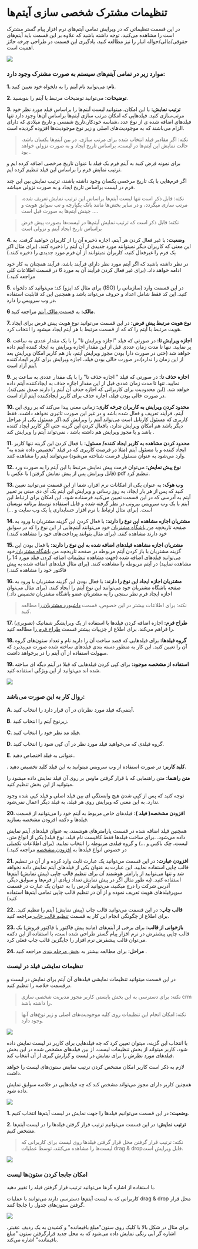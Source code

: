 # تنظیمات مشترک شخصی سازی آیتم‌ها 

در این قسمت تنظیماتی که در ویرایش تمامی آیتم‌های نرم افزار پیام گستر مشترک است را مشاهده می‌کنید، توجه داشته باشید که علاوه بر این قسمت باید آیتم‌های حقوقی/مالی/حواله انبار را نیز مطالعه کنید، یادگیری این قسمت در طراحی چرخه حائز اهمیت است.

![](ItemCommonSetting5.png)


### موارد زیر در تمامی آیتم‌های سیستم به صورت مشترک وجود دارد: 
 
**1. نام:** می‌توانید نام آیتم را به دلخواه خود تعیین کنید.
 
**2. توضیحات:** می‌توانید توضیحات مرتبط با آیتم را بنویسید.
 
**3. ترتیب نمایش:** با این امکان، میتوانید لیست آیتم‌ها را براساس فیلد مورد نظر خود مرتب‌سازی کنید.
فیلدهایی که امکان مرتب سازی آیتم‌ها براساس آن‌ها وجود دارد تنها فیلد‌های اضافه شده ی از نوع عدد ،شناسه خودکار،تاریخ شمسی و تاریخ میلادی که دارای الزام می‌باشند که 
 به موجودیت‌های اصلی و زیر نوع موجودیت‌ها افزوده گردیده است.

> نکته: اگر مقادیر فیلد انتخاب شده برای مرتب سازی، در بین آیتم‌ها یکسان باشد، حالت نمایش این آیتم‌ها در لیست، براساس تاریخ ایجاد و به صورت نزولی خواهد بود . 

برای نمونه فرض کنید به آیتم فرم یک فیلد با عنوان تاریخ مرخصی اضافه کرده ایم و ترتیب نمایش فرم را براساس این فیلد تنظیم کرده ایم.

 اگر فرم‌هایی با یک تاریخ مرخصی یکسان وجود داشته باشند، ترتیب نمایش بین این چند فرم در لیست براساس تاریخ ایجاد و به صورت نزولی میباشد.
 
> نکته: قابل ذکر است تنها لیست آیتم‌ها براساس این ترتیب نمایش تعریف شده، مرتب سازی میگردد، و در سایر بخش‌ها مانند بانک یکپارچه و تب سوابق هویت و ... چینش آیتم‌ها به صورت قبل است.

> نکته: قابل ذکر است که ترتیب نمایش آیتم‌ها در لیست‌ها بصورت پیش فرض براساس تاریخ ایجاد آیتم و نزولی است

**4. وضعیت:** با غیر فعال کردن هر آیتم، اجازه ذخیره آن را از کاربران خواهید گرفت. به این معنی که کاربران دیگر نمیتوانند مورد جدیدی از آن آیتم را ذخیره کنند. (برای مثال اکر یک فرم را غیرفعال کنید، کاربران نمیتوانند از آن فرم مورد جدیدی را ذخیره کنند.)

در نظر داشته باشید که اگر آیتم مورد نظر دارای فرآیند باشد، فرآیند همچنان به کار خود ادامه خواهد داد. (برای غیر فعال کردن فرآیند آن به مورد 6 در قسمت اطلاعات کلی مراجعه کنید.)


**5**. کد: می‌توانید کد دلخواه (برای مثال کد ایزو (ISO) سازمانی را) در این قسمت وارد کنید. این کد فقط شامل اعداد و حروف می‌تواند باشد و همچنین این کد قابلیت استفاده در وب سرویس را دارد.

**6 مالک:** به قسمت[ مالک آیتم](https://github.com/1stco/PayamGostarDocs/blob/master/help%202.5.4/Settings/Personalization-crm/Overview/General-information/Item-owner/Item-owner.md) مراجعه کنید.


**7. نوع هویت مرتبط پیش فرض:** در این قسمت می‌توانید نوع هویت پیش فرض برای ایجاد هویت مرتبط با آیتم را که که از قسمت مرتبط با هر آیتم ایجاد میشود را انتخاب کرد. 
 
**8. اجازه ویرایش تا:** در صورتی که فیلد "اجازه ویرایش تا" را با یک مقدار عددی به ساعت پر نمایید. تنها تا مدت زمان عددی قبل از این مقدار اجازه ویرایش به ایجاد کننده آیتم داده خواهد شد
(حتی در صورت دارا بودن مجوز ویرایش آیتم، باز هم کاربر امکان ویرایش بعد از این زمان را ندارد).در صورت خالی بودن فیلد، اجازه ویرایش برای کاربر ایجادکننده آیتم آزاد است.
 
**9. اجازه حذف تا:** در صورتی که فیلد " اجازه حذف تا" را با یک مقدار عددی به ساعت پر نمایید. تنها تا مدت زمان عددی قبل از این مقدار اجازه حذف به ایجادکننده آیتم داده خواهد شد.
 (این محدودیت برای کاربرانی که اجازه حذف آن آیتم را دارند صدق نمی‌کند). در صورت خالی بودن فیلد، اجازه حذف برای کاربر ایجادکننده آیتم آزاد است.
 
 
**10. محدود کردن ویرایش به کاربران چرخه کاری:** زمانی معنی پیدا می‌کند که بر روی این آیتم، فرآیند تعریف و فعال شده باشد و در غیر این صورت تاثیری نخواهد داشت. 
فقط کاربری که مسئول کارتابل است می‌تواند آیتم را ویرایش کند،اگر مسئول یکی از مراحل دیگر باشد هم امکان ویرایش ندارد، بافعال کردن این گزینه حتی اگر کاربر ایجاد کننده باشد و یا مجوز ویرایش هم داشته باشد ، نمی‌تواند آیتم را ویرایش کند .
 
**11. محدود کردن مشاهده به کاربر ایجاد کننده/ مسئول:** با فعال کردن این گزینه تنها کاربر ایجاد کننده و یا مسئول آیتم (مثلا در فرصت کاربری که در فیلد "تخصیص داده شده یه" وارد می‌شود به عنوان مسئول فرصت شناخته می‌شود) می‌توانند آیتم را مشاهده کنند. 
 
**12. نوع پیش نمایش:** می‌توان فرمت پیش نمایش مرتبط با این آیتم را به صورت ورد (قابل ویرایش پس از پیش نمایش گرفتن) یا عکس یا pdf تنظیم کرد.
 
**13. وب هوک:** به عنوان یکی از امکانات نرم افزار، شما از این قسمت می‌توانید تعیین کنید که پس از هر بار ایجاد، به روز رسانی و ویرایش این آیتم یک آی دی مبنی بر تغییر آیتم به آدرسی که در این قسمت تعیین می‌کنید فرستاده شود.
 این امکان برای ارتباط این آیتم با یک وب سرویس بیرونی در نظر گرفته شده و قابل استفاده توسط برنامه نویسان است. (برای مثال ارتباط با نرم افزار حسابداری یا یک وب سایت و ...)
 
**14. مشتریان اجازه مشاهده این نوع را دارند:** با فعال کردن این گزینه مشتریان با ورود به صفحه تاریخچه من[ باشگاه مشتریان](https://github.com/1stco/PayamGostarDocs/blob/master/help2.5.4/Supplementary-modules/customer-club/Customer-dashboard/Customer-dashboard.md) خود می‌توانند آیتم‌هایی از این نوع را که در سوابق خود دارند مشاهده کنند. 
(برای مثال بتوانند پرداخت‌های خود را مشاهده کنند.)
 
**15. مشتریان اجازه مشاهده فیلدهای اضافه شده به این نوع را دارند:** با فعال بودن این گزینه مشتریان با باز کردن آیتم مربوطه در صفحه تاریخچه من [باشگاه مشتریان ](https://github.com/1stco/PayamGostarDocs/blob/master/help2.5.4/Supplementary-modules/customer-club/Customer-dashboard/Customer-dashboard.md)خود می‌توانند فیلد‌های اضافه شده
(جهت مشاهده تنظیمات اضافه کردن فیلد مورد 14 را مشاهده نمایید) در آیتم مربوطه را مشاهده کنند. (برای مثال فیلد‌های اضافه شده به پیش فاکتور خود را مشاهده کنند.)
 
**16. مشتریان اجازه ایجاد این نوع را دارند:** با فعال بودن این گزینه مشتریان با ورود به صفحه باشگاه مشتریان خود می‌توانند این نوع آیتم را ایجاد کنند. (برای مثال می‌توان اجازه ایجاد فرم نظر سنجی را به مشتریان عضو باشگاه مشتریان تخصیص داد.) 
 
> نکته: برای اطلاعات بیشتر در این خصوص، قسمت [داشبورد مشتریان ](https://github.com/1stco/PayamGostarDocs/blob/master/help2.5.4/Supplementary-modules/customer-club/Customer-dashboard/Customer-dashboard.md)را مطالعه کنید.
 
 
**17. طراح فرم:** اجازه اضافه کردن فیلدها با استفاده از یک ویرایشگر شماتیک (تصویری) را فراهم می‌کند. برای اطلاع از جزییات بیشتر قسمت [ طراح فرم ](https://github.com/1stco/PayamGostarDocs/blob/master/help%202.5.4/Settings/Personalization-crm/Overview/General-information/Form-designer/Form-designer.md)را مطالعه کنید.
 
**18. گروه فیلدها:** برای فیلدهایی که قصد ساخت آن را دارید نام و تعداد ستون‌های گروه آن را تعیین کنید.
 این کار به منظور دسته بندی فیلدهای ساخته شده صورت می‌پذیرد که سهولت استفاده از آن آیتم را در برخواهد داشت.
 
 **19. استفاده از مشخصه موجود:** برای کپی کردن فیلدهایی که قبلا در آیتم دیگه ای ساخته شده اند می‌توانید از این ویژگی استفاده کنید.
 
 
![](ItemCommon123.png)


### روال کار به این صورت می‌باشد: 
 
**A**. آیتمی‌که فیلد مورد نظرتان در آن قرار دارد را انتخاب کنید.
 
**B**. زیرنوع آیتم را انتخاب کنید.
 
**C**. فیلد مد نظر خود را انتخاب کنید.
 
**D**. گروه فیلدی که می‌خواهید فیلد مورد نظر در آن کپی شود را انتخاب کنید.
 
**E**. عنوانی به فیلد اختصاص دهید.
 
. **کلید کاربر:** در صورت استفاده از وب سرویس میتوانید به این فیلد کلید تخصیص دهید.

 **متن راهنما:** متن راهنمایی که با قرار گرفتن ماوس بر روی آن فیلد نمایش داده میشود را میتوانید از این بخش تنظیم کنید.
 
توجه کنید که پس از کپی شدن هیچ وابستگی ای بین فیلد اصلی و فیلد کپی شده وجود ندارد. به این معنی که ویرایش روی هر فیلد، به فیلد دیگر اعمال نمی‌شود.
 
**20. افزودن مشخصه( فیلد ):** فیلدهای خاص مربوط به آیتم خود را می‌توانید از قسمت فیلدها و دکمه افزودن مشخصه بسازید. 

 همچنین فیلد اضافه شده در قسمت پارامترهای هوشمند، به عنوان فیلدهای آیتم نمایش داده می‌شود. .برای ساخت فیلدها فقط کافیست نام فیلد، نوع فیلد( یکی از انواع متن، لیست، چک باکس و ...) و گروه فیلدی مربوطه را انتخاب نمایید.
(برای اطلاعات تکمیلی در خصوص انواع فیلدها به [افزودن مشخصه](https://github.com/1stco/PayamGostarDocs/blob/master/help%202.5.4/Settings/Personalization-crm/Overview/General-information/Add-features/Add-features.md) مراجعه کنید.) 

**21. افزودن عبارت:** در این قسمت می‌توانید یک عبارت ثابت وارد کرده و از آن در تنظیم قالب چاپی استفاده نمایید. این عبارت به عنوان یکی از فیلدهای آیتم نمایش داده نخواهد شد و تنها می‌توانید از پارامتر هوشمند آن برای تنظیم قالب چاپی (پیش نمایش) آیتم‌ها استفاده کنید. (به طور مثال اگر در پیش نمایش تعداد زیادی از فرم‌ها و سوابق دیگر، آدرس شرکت را درج میکنید، می‌توانید آدرس را به عنوان یک عبارت در قسمت سوپرفیلدهای هویت تعریف نموده و از آن در تنظیم قالب چاپی تمامی آیتم‌ها استفاده کنید)

**22. قالب چاپ:** در این قسمت می‌توانید قالب چاپ (پیش نمایش) آیتم را تنظیم کنید. برای اطلاع از چگونگی انجام این کار به قسمت [تنظیم قالب چاپ ](https://github.com/1stco/PayamGostarDocs/blob/master/help%202.5.4/Settings/Personalization-crm/Overview/General-information/Set%20the-print-template/Set%20the-print-template.md)مراجعه کنید.


**23. بازخوانی از قالب:** برای برخی از آیتم‌های (مانند پیش فاکتور یا فاکتور فروش) یک قالب چاپی پیشفرض در نرم افزار پیام گستر طراحی شده است، با استفاده از این دکمه می‌توان قالب پیشفرض نرم افزار را جایگزین قالب چاپ فعلی کرد.

**24. مراحل:** برای مطالعه بیشتر به [بخش مرحله بندی](https://github.com/1stco/PayamGostarDocs/blob/master/help2.5.4/Settings/Personalization-crm/Overview/General-information/leveling/leveling.md) مراجعه کنید .

### تنظیمات نمایشی فیلد در لیست

در این قسمت میتوانید تنظیمات نمایشی فیلد‌های آن آیتم برای نمایش در لیست و درقسمت خلاصه را تنظیم کنید.

> نکته: برای دسترسی به این بخش بایستی کاربر مجوز مدیریت شخصی سازی crm را داشته باشد.

> نکته: امکان انجام این تنظیمات روی کلیه موجودیت‌های اصلی و زیر نوع‌های آنها وجود دارد.

![](ItemCommonSetting10.png)

با انتخاب این گزینه، میتوان تعیین کرد که چه فیلد‌هایی برای کاربر در لیست نمایش داده شود، کاربر میتواند از بخش تنظیمات لیست، از بین فیلد‌های مشخص شده در این بخش فیلد‌های مورد نظرش را برای نمایش در لیست و گزارش گیری از آن انتخاب کند.

لازم به ذکر است کاربر امکان مشخص کردن ترتیب نمایش ستون‌های لیست را خواهد داشت.

همچنین کاربر دارای مجوز می‌تواند مشخص کند که چه فیلدهایی در خلاصه سوابق نمایش داده شود.

![](ItemCommonSetting11.png)

**1. وضعیت:** در این قسمت می‌توانیم فیلدها را جهت نمایش در لیست آیتم‌ها انتخاب کنیم.

**2. ترتیب نمایش:** در این قسمت می‌توانیم ترتیب قرار گرفتن فیلدها را در لیست آیتم‌ها مشخص کنیم.

> نکته: ترتیب قرار گرفتن محل قرار گرفتن فیلدها روی لیست برای کاربرانی که لیست‌ها را مشاهده می‌کنند، توسط عملیات drag & dropقابل ویرایش است.

![](ItemCommonSetting12.png)

### امکان جابجا کردن ستون‌ها لیست

با استفاده از اشاره گر‌ها می‌توانید ترتیب قرار گرفتن فیلد را تغییر دهید.

کاربرانی که به لیست آیتم‌ها دسترسی دارند می‌توانند با عملیات drag & drop محل قرار گرفتن ستون‌های جدول را جابجا کنند.

![](ItemCommonSetting13.png)

 برای مثال در شکل بالا با کلیک روی ستون"مبلغ باقیمانده" و کشیدن به یک ردیف عقبتر، اشاره گر آبی رنگی نمایش داده می‌شود که به محل جدید قرارگرفتن ستون "مبلغ باقیمانده" اشاره می‌کند.

